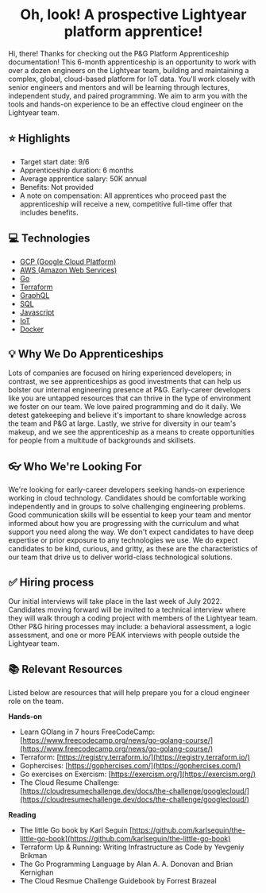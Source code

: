 <h1 align="center">
  Oh, look! A prospective Lightyear platform apprentice!
</h1>

Hi, there! Thanks for checking out the P&G Platform Apprenticeship documentation! This 6-month apprenticeship is an opportunity to work with over a dozen engineers on the Lightyear team, building and maintaining a complex, global, cloud-based platform for IoT data. You'll work closely with senior engineers and mentors and will be learning through lectures, independent study, and paired programming. We aim to arm you with the tools and hands-on experience to be an effective cloud engineer on the Lightyear team.

## :star: Highlights
- Target start date: 9/6
- Apprenticeship duration: 6 months
- Average apprentice salary: 50K annual
- Benefits: Not provided
- A note on compensation: All apprentices who proceed past the apprenticeship will receive a new, competitive full-time offer that includes benefits.

## :computer: Technologies
- [GCP (Google Cloud Platform)](https://cloud.google.com/)
- [AWS (Amazon Web Services)](https://aws.amazon.com/)
- [Go](https://go.dev/)
- [Terraform](https://www.terraform.io/)
- [GraphQL](https://graphql.org/)
- [SQL](https://www.postgresql.org/)
- [Javascript](https://www.javascript.com/)
- [IoT](https://en.wikipedia.org/wiki/Internet_of_things)
- [Docker](https://www.docker.com/)

## :bulb: Why We Do Apprenticeships
Lots of companies are focused on hiring experienced developers; in contrast, we see apprenticeships as good investments that can help us bolster our internal engineering presence at P&G. Early-career developers like you are untapped resources that can thrive in the type of environment we foster on our team. We love paired programming and do it daily. We detest gatekeeping and believe it's important to share knowledge across the team and P&G at large. Lastly, we strive for diversity in our team's makeup, and we see the apprenticeship as a means to create opportunities for people from a multitude of backgrounds and skillsets. 

## :eyeglasses: Who We're Looking For
We're looking for early-career developers seeking hands-on experience working in cloud technology. Candidates should be comfortable working independently and in groups to solve challenging engineering problems. Good communication skills will be essential to keep your team and mentor informed about how you are progressing with the curriculum and what support you need along the way. We don't expect candidates to have deep expertise or prior exposure to any technologies we use. We do expect candidates to be kind, curious, and gritty, as these are the characteristics of our team that drive us to deliver world-class technological solutions.

## :white_check_mark: Hiring process
Our initial interviews will take place in the last week of July 2022. Candidates moving forward will be invited to a technical interview where they will walk through a coding project with members of the Lightyear team. Other P&G hiring processes may include: a behavioral assessment, a logic assessment, and one or more PEAK interviews with people outside the Lightyear team.

## :books: Relevant Resources
Listed below are resources that will help prepare you for a cloud engineer role on the team.

**Hands-on**
- Learn GOlang in 7 hours FreeCodeCamp: [https://www.freecodecamp.org/news/go-golang-course/](https://www.freecodecamp.org/news/go-golang-course/)
- Terraform: [https://registry.terraform.io/](https://registry.terraform.io/)
- Gophercises: [https://gophercises.com/](https://gophercises.com/)
- Go exercises on Exercism: [https://exercism.org/](https://exercism.org/)
- The Cloud Resume Challenge: [https://cloudresumechallenge.dev/docs/the-challenge/googlecloud/](https://cloudresumechallenge.dev/docs/the-challenge/googlecloud/)

**Reading**
- The little Go book by Karl Seguin [https://github.com/karlseguin/the-little-go-book](https://github.com/karlseguin/the-little-go-book)
- Terraform Up & Running: Writing Infrastructure as Code by Yevgeniy Brikman
- The Go Programming Language by Alan A. A. Donovan and Brian Kernighan
- The Cloud Resmue Challenge Guidebook by Forrest Brazeal

